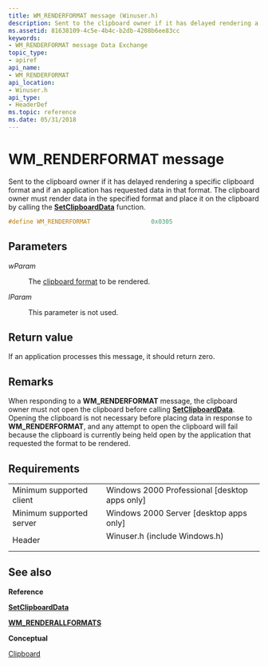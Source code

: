 ```yaml
---
title: WM_RENDERFORMAT message (Winuser.h)
description: Sent to the clipboard owner if it has delayed rendering a specific clipboard format and if an application has requested data in that format.
ms.assetid: 81638109-4c5e-4b4c-b2db-4208b6ee83cc
keywords:
- WM_RENDERFORMAT message Data Exchange
topic_type:
- apiref
api_name:
- WM_RENDERFORMAT
api_location:
- Winuser.h
api_type:
- HeaderDef
ms.topic: reference
ms.date: 05/31/2018
---
```


# WM\_RENDERFORMAT message

Sent to the clipboard owner if it has delayed rendering a specific clipboard format and if an application has requested data in that format. The clipboard owner must render data in the specified format and place it on the clipboard by calling the [**SetClipboardData**](/windows/win32/api/winuser/nf-winuser-setclipboarddata) function.


```C++
#define WM_RENDERFORMAT                 0x0305
```



## Parameters

<dl> <dt>

*wParam* 
</dt> <dd>

The [clipboard format](standard-clipboard-formats.md) to be rendered.

</dd> <dt>

*lParam* 
</dt> <dd>

This parameter is not used.

</dd> </dl>

## Return value

If an application processes this message, it should return zero.

## Remarks

When responding to a **WM\_RENDERFORMAT** message, the clipboard owner must not open the clipboard before calling [**SetClipboardData**](/windows/win32/api/winuser/nf-winuser-setclipboarddata). Opening the clipboard is not necessary before placing data in response to **WM\_RENDERFORMAT**, and any attempt to open the clipboard will fail because the clipboard is currently being held open by the application that requested the format to be rendered.

## Requirements



|                                     |                                                                                                          |
|-------------------------------------|----------------------------------------------------------------------------------------------------------|
| Minimum supported client<br/> | Windows 2000 Professional \[desktop apps only\]<br/>                                               |
| Minimum supported server<br/> | Windows 2000 Server \[desktop apps only\]<br/>                                                     |
| Header<br/>                   | <dl> <dt>Winuser.h (include Windows.h)</dt> </dl> |



## See also

<dl> <dt>

**Reference**
</dt> <dt>

[**SetClipboardData**](/windows/win32/api/winuser/nf-winuser-setclipboarddata)
</dt> <dt>

[**WM\_RENDERALLFORMATS**](wm-renderallformats.md)
</dt> <dt>

**Conceptual**
</dt> <dt>

[Clipboard](clipboard.md)
</dt> </dl>

 

 






